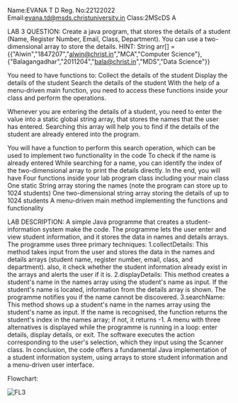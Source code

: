 Name:EVANA T D
Reg. No:22122022
Email:evana.td@msds.christuniversity.in
Class:2MScDS A

LAB 3 QUESTION:
Create a java program, that stores the details of a student (Name, Register Number, Email, Class, Department).
You can use a two-dimensional array to store the details.
HINT: String arr[] = {{"Alwin","1847207","alwin@christ.in","MCA","Computer Science"},{"Balagangadhar","2011204","bala@christ.in","MDS","Data Science"}}

You need to have functions to:
Collect the details of the student
Display the details of the student
Search the details of the student
With the help of a menu-driven main function, you need to access these functions inside your class and perform the operations.

Whenever you are entering the details of a student, you need to enter the value into a static global string array, that stores the names that the user has entered. Searching this array will help you to find if the details of the student are already entered into the program.

You will have a function to perform this search operation, which can be used to implement two functionality in the code
To check if the name is already entered
While searching for a name, you can identify the index of the two-dimensional array to print the details directly.
In the end, you will have
Four functions inside your lab program class including your main class
One static String array storing the names (note the program can store up to 1024 students)
One two-dimensional string array storing the details of up to 1024 students
A menu-driven main method implementing the functions and functionality

LAB DESCRIPTION:
A simple Java programme that creates a student-information system make the code. The programme lets the user enter and view student information, and it stores the data in names and details arrays.
The programme uses three primary techniques:
1.collectDetails: This method takes input from the user and stores the data in the names and details arrays (student name, register number, email, class, and department). also, it check whether the student information already exist in the arrays and alerts the user if it is.
2.displayDetails: This method creates a student's name in the names array using the student's name as input. If the student's name is located, information from the details array is shown. The programme notifies you if the name cannot be discovered.
3.searchName: This method shows up a student's name in the names array using the student's name as input. If the name is recognised, the function returns the student's index in the names array; if not, it returns -1.
A menu with three alternatives is displayed while the programme is running in a loop: enter details, display details, or exit. The software executes the  action corresponding to the user's selection, which they input using the Scanner class.
In conclusion, the code offers a fundamental Java implementation of a student information system, using arrays to store student information and a menu-driven user interface.



Flowchart:



![FL3](https://github.com/EVANATD/22122022-MDS273L-JAVA/assets/118044613/69dbb43d-1618-4600-a45f-85608a01e345)

